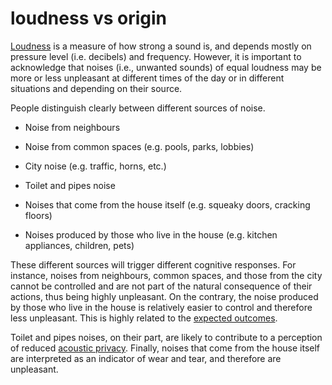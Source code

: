 # loudness vs origin

[Loudness](https://en.wikipedia.org/wiki/Loudness) 
is a measure of how strong a sound is, and depends mostly
on pressure level (i.e. decibels) and frequency. However, it is important to acknowledge that 
noises (i.e., unwanted sounds) of equal loudness may be more or less unpleasant at different times of the day or in different situations and depending on their source.

People distinguish clearly between different sources
of noise.

* Noise from neighbours

* Noise from common spaces (e.g. pools, parks, lobbies)

* City noise (e.g. traffic, horns, etc.)

* Toilet and pipes noise 

* Noises that come from the house itself (e.g. squeaky doors, cracking floors)

* Noises produced by those who live in the house (e.g. kitchen appliances, children, pets)

These different sources will trigger different cognitive 
responses. For instance, noises from neighbours, common spaces,
and those from the city cannot be controlled and are not part of the natural consequence of their actions, thus being highly
 unpleasant. On the contrary, the noise produced by those who 
live in the house is relatively easier to control and therefore 
less unpleasant. This is highly related to the 
[expected outcomes](layer=expected_outcomes). 

Toilet and pipes noises, on their part, are likely to contribute 
to a perception of reduced [acoustic privacy](code=acoustic_privacy). Finally, noises that come from the house itself are interpreted as an 
indicator of wear and tear, and therefore are unpleasant. 
